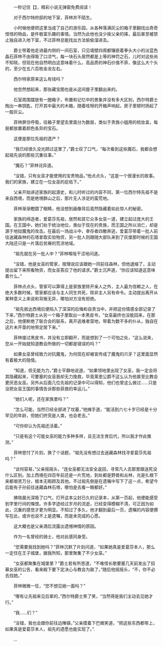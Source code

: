 　　一秒记住【】，精彩小说无弹窗免费阅读！

　　对于西尔特府邸的地下室，菲林并不陌生。

　　小时候他便把这里当成了自己的游乐园，从各种落满灰尘的箱子里翻找出奇奇怪怪的物品，是件极富乐趣的事情。当然为此他也没少挨父亲的揍，最后甚至被禁止独自进入地下室，不过菲林总能找出方法偷偷溜进去。

　　爵士带着他走进最内侧的一间石室，只见墙壁四周都镶嵌着拳头大小的淡蓝色晶石菲林不由得吸了口凉气，每一块石头居然都是上等的神罚之石，儿时对这些尚不知晓，但现在他自然明白这意味着什么，高品质的神石价值不菲，像这么大个头的，至少在五六百枚金龙左右。

　　西尔特家原来这么有钱吗？

　　他忽然想起来，那张藏宝图也是从这间屋子里翻出来的。

　　石室周围摆放有一圈箱子，布置和记忆中的景象并没有多大区别，西尔特爵士掏出一串钥匙，打开其中最大的木箱，随着吱呀的开箱声响起，房子里顿时扬起了一股灰尘。

　　菲林屏住呼吸，往箱子里望去里面分为数层，类似于贵族小姐用的梳妆盒，每层都放置着颜色各异的宝石。

　　这便是那位先祖的遗产？

　　“我已经很久没光顾过这里了，”爵士叹了口气，“每次看到这些魔石，我都会想起祖先说的那些沉重往事。”

　　“魔石？”菲林诧异道。

　　“没错，只有女巫才能使用的宝贵物品，”他点点头，“这是一个很漫长的故事。我们的家族，建立在一位女巫的庇佑下。”

　　父亲开始讲述家族的起源史，和儿时听过的内容不同，第一位西尔特先祖不是来自西境，而是绝境群山之后，那片无人涉足的蛮荒地。

　　菲林渐渐瞪圆了眼睛，他没想到画像背后竟然隐藏着如此惊人的秘密。

　　家族的缔造者，爱葛莎先祖，居然和其它众多女巫一道，建立起过庞大的王国。在王国中，她们处于统治地位，类似于现在的贵族，而王国之所以消亡，却是源于地狱魔鬼的攻击。在最后一场战斗中，幸存者四散奔逃，爱葛莎带着一批人前往迷藏森林的石塔拿取实验物资，另一批人则跟随大部队来到了灰堡那时候的王国大陆还只是一片落后贫瘠的荒凉地域。

　　“祖先就在另一批人中？”菲林喉咙干涩地问道。

　　“没错，他是女巫的管家，按理说应该跟她一同前往森林，但他退缩了，主动提出留下来照看物资，而女巫答应了他的请求。”爵士沉声道，“你应该知道这意味着什么。”

　　菲林点点头，管家可以算得上是家族里除开亲人之外，主人最为信赖之人，在绝大多数时候，管家都应该与主人同生共死，除非主人另有命令。主动提出离开从某种意义上来说和背叛无异，哪怕对方没有拒绝。

　　“祖先抵达西境后便陷入了深深的后悔和自责当中，并把这份情感全部记录了下来，”西尔特爵士从另一个箱子里取出一本黑皮书，“女巫最终也没能回来，在那之后，他便断绝了联合会的联系，离开逃难者营地，带着为数不多的仆从，独自在这片未开垦的地带定居下来。”

　　菲林接过黑皮书，并没有立即翻开，而是想到了一个可怕之处，“这么说来，您从一开始就知道教会所做的一切都是错误的吗？”

　　如果女巫曾经致力对抗魔鬼，为何现在却被宣传成了魔鬼的爪牙？这里面显然有着极大的隐情。

　　“知道，但无能为力，”爵士平静地说道，“如果领地里出现了女巫，我一定会将其隐藏起来，可要塞的女巫我却无力挽救，毕竟莱恩公爵不这么认为他甚至比教会更厌恶女巫。另外从后面几位先祖的记录中可以得知，他们也曾这么做过……只是没把女巫王国的事情告诉那些获救的幸运儿。”

　　“她们人呢，还在家族里吗？”

　　“怎么可能，当然已经全部进了坟墓，”他摊手道，“能活到六七十岁已经是十分罕见的年龄，但她们终究是人类，也会老去。”

　　“可你却认为先祖还活着。”

　　“只是有这个可能女巫的能力多种多样，且无法生育后代，所以我才作此推测。”

　　菲林思忖了片刻，换了个话题，“祖先没有想过去迷藏森林找寻爱葛莎先祖吗？”

　　“谈何容易，”父亲摇摇头，“连女巫都无法安全返回，寻常凡人去那里跟送死没什么区别。加上西境在四百年前还是一片荒地，到处都是野兽和丛林，光是扎根下来都艰苦万分，根本无暇顾及其他。不过祖先倒是在遗嘱中写下了这一点，希望今后能有子孙前往迷藏森林石塔，哪怕是去看一眼都好。”

　　拂晓晨光深吸了口气，打开这本尘封已久的记录本，从第一页起，他便能感受到字里行间的悔恨。许多字迹经过岁月的流逝，已经变得模糊不清，可正因为如此，沉重的感觉才更为明显。不知过了多久，他才翻到最后一页，遗嘱的内容便撰写在此，或许也说不上是遗嘱，而是未完成的心愿。

　　这大概也是父亲酒后流露出遗憾神情的原因。

　　作为一名曾经的骑士，他对此感同身受。

　　“您需要我找到她吗？”菲林沉默了片刻问道，“如果她真是爱葛莎本人，那么一定住在王子城堡，据我所知，那里聚集了不少女巫。”

　　“女巫都聚集在城堡里？”爵士若有所思道，“不难怪长歌要塞几天前发出了招募女巫的公告，看来殿下要下定决心与教会为敌了。”随后他摇摇头，“不，你不必去找她。”

　　菲林微微一怔，“您不想见她一面吗？”

　　“哪有让先祖来见后辈的，”西尔特爵士笑了笑，“当然得是我们主动去见她才行。”

　　“我……们？”

　　“没错，我也会跟你前往边陲镇，”父亲摸着下巴微笑道，“把这些东西都带上，如果真是爱葛莎本人，祖先的遗愿也能实现了。”.

　　...
